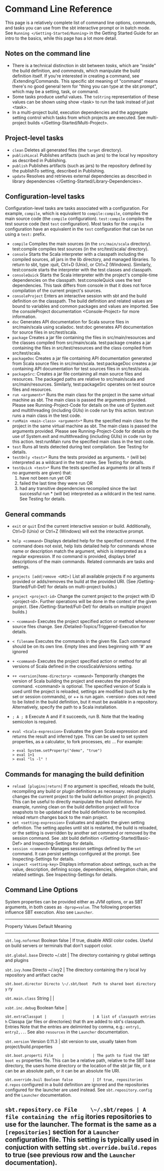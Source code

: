 Command Line Reference
======================

This page is a relatively complete list of command line options,
commands, and tasks you can use from the sbt interactive prompt or in
batch mode. See `Running </Getting-Started/Running>` in the Getting
Started Guide for an intro to the basics, while this page has a lot more
detail.

Notes on the command line
-------------------------

-   There is a technical distinction in sbt between *tasks*, which are
    "inside" the build definition, and *commands*, which manipulate the
    build definition itself. If you're interested in creating a command,
    see /Extending/Commands. This specific sbt meaning of "command"
    means there's no good general term for "thing you can type at the
    sbt prompt", which may be a setting, task, or command.
-   Some tasks produce useful values. The `toString` representation of
    these values can be shown using show \<task\> to run the task
    instead of just \<task\>.
-   In a multi-project build, execution dependencies and the aggregate
    setting control which tasks from which projects are executed. See
    multi-project builds \</Getting-Started/Multi-Project\>.

Project-level tasks
-------------------

-   `clean` Deletes all generated files (the `target` directory).
-   `publishLocal` Publishes artifacts (such as jars) to the local Ivy
    repository as described in Publishing.
-   `publish` Publishes artifacts (such as jars) to the repository
    defined by the publishTo setting, described in Publishing.
-   `update` Resolves and retrieves external dependencies as described
    in library dependencies \</Getting-Started/Library-Dependencies\>.

Configuration-level tasks
-------------------------

Configuration-level tasks are tasks associated with a configuration. For
example, `compile`, which is equivalent to `compile:compile`, compiles
the main source code (the `compile` configuration). `test:compile`
compiles the test source code (test `test` configuration). Most tasks
for the `compile` configuration have an equivalent in the `test`
configuration that can be run using a `test:` prefix.

-   `compile` Compiles the main sources (in the `src/main/scala`
    directory). test:compile compiles test sources (in the
    src/test/scala/ directory).
-   `console` Starts the Scala interpreter with a classpath including
    the compiled sources, all jars in the lib directory, and managed
    libraries. To return to sbt, type :quit, Ctrl+D (Unix), or Ctrl+Z
    (Windows). Similarly, test:console starts the interpreter with the
    test classes and classpath.
-   `consoleQuick` Starts the Scala interpreter with the project's
    compile-time dependencies on the classpath. test:consoleQuick uses
    the test dependencies. This task differs from console in that it
    does not force compilation of the current project's sources.
-   `consoleProject` Enters an interactive session with sbt and the
    build definition on the classpath. The build definition and related
    values are bound to variables and common packages and values are
    imported. See the consoleProject documentation \<Console-Project\>
    for more information.
-   `doc` Generates API documentation for Scala source files in
    src/main/scala using scaladoc. test:doc generates API documentation
    for source files in src/test/scala.
-   `package` Creates a jar file containing the files in
    src/main/resources and the classes compiled from src/main/scala.
    test:package creates a jar containing the files in
    src/test/resources and the class compiled from src/test/scala.
-   `packageDoc` Creates a jar file containing API documentation
    generated from Scala source files in src/main/scala. test:packageDoc
    creates a jar containing API documentation for test sources files in
    src/test/scala.
-   `packageSrc`: Creates a jar file containing all main source files
    and resources. The packaged paths are relative to src/main/scala and
    src/main/resources. Similarly, test:packageSrc operates on test
    source files and resources.
-   `run <argument>*` Runs the main class for the project in the same
    virtual machine as sbt. The main class is passed the arguments
    provided. Please see Running-Project-Code for details on the use of
    System.exit and multithreading (including GUIs) in code run by this
    action. test:run runs a main class in the test code.
-   `runMain <main-class> <argument>*` Runs the specified main class for
    the project in the same virtual machine as sbt. The main class is
    passed the arguments provided. Please see Running-Project-Code for
    details on the use of System.exit and multithreading (including
    GUIs) in code run by this action. test:runMain runs the specified
    main class in the test code.
-   `test` Runs all tests detected during test compilation. See Testing
    for details.
-   `testOnly <test>*` Runs the tests provided as arguments. `*` (will
    be) interpreted as a wildcard in the test name. See Testing for
    details.
-   `testQuick <test>*` Runs the tests specified as arguments (or all
    tests if no arguments are given) that:
    1.  have not been run yet OR
    2.  failed the last time they were run OR
    3.  had any transitive dependencies recompiled since the last
        successful run \* (will be) interpreted as a wildcard in the
        test name. See Testing for details.

General commands
----------------

-   `exit` or `quit` End the current interactive session or build.
    Additionally, Ctrl+D (Unix) or Ctrl+Z (Windows) will exit the
    interactive prompt.
-   `help <command>` Displays detailed help for the specified command.
    If the command does not exist, help lists detailed help for commands
    whose name or description match the argument, which is interpreted
    as a regular expression. If no command is provided, displays brief
    descriptions of the main commands. Related commands are tasks and
    settings.
-   `projects [add|remove <URI>]` List all available projects if no
    arguments provided or adds/removes the build at the provided URI.
    (See /Getting-Started/Full-Def/ for details on multi-project
    builds.)
-   `project <project-id>` Change the current project to the project
    with ID \<project-id\>. Further operations will be done in the
    context of the given project. (See /Getting-Started/Full-Def/ for
    details on multiple project builds.)
-   `~ <command>` Executes the project specified action or method
    whenever source files change. See
    /Detailed-Topics/Triggered-Execution for details.
-   `< filename` Executes the commands in the given file. Each command
    should be on its own line. Empty lines and lines beginning with '\#'
    are ignored
-   `+ <command>` Executes the project specified action or method for
    all versions of Scala defined in the crossScalaVersions setting.
-   `++ <version|home-directory> <command>` Temporarily changes the
    version of Scala building the project and executes the provided
    command. \<command\> is optional. The specified version of Scala is
    used until the project is reloaded, settings are modified (such as
    by the set or session commands), or ++ is run again. \<version\>
    does not need to be listed in the build definition, but it must be
    available in a repository. Alternatively, specify the path to a
    Scala installation.
-   `; A ; B` Execute A and if it succeeds, run B. Note that the leading
    semicolon is required.
-   `eval <Scala-expression>` Evaluates the given Scala expression and
    returns the result and inferred type. This can be used to set system
    properties, as a calculator, to fork processes, etc ... For example:

        > eval System.setProperty("demo", "true")
        > eval 1+1
        > eval "ls -l" !

Commands for managing the build definition
------------------------------------------

-   `reload [plugins|return]` If no argument is specified, reloads the
    build, recompiling any build or plugin definitions as necessary.
    reload plugins changes the current project to the build definition
    project (in project/). This can be useful to directly manipulate the
    build definition. For example, running clean on the build definition
    project will force snapshots to be updated and the build definition
    to be recompiled. reload return changes back to the main project.
-   `set <setting-expression>` Evaluates and applies the given setting
    definition. The setting applies until sbt is restarted, the build is
    reloaded, or the setting is overridden by another set command or
    removed by the session command. See
    .sbt build definition \</Getting-Started/Basic-Def\> and
    Inspecting-Settings for details.
-   `session <command>` Manages session settings defined by the `set`
    command. It can persist settings configured at the prompt. See
    Inspecting-Settings for details.
-   `inspect <setting-key>` Displays information about settings, such as
    the value, description, defining scope, dependencies, delegation
    chain, and related settings. See Inspecting-Settings for details.

Command Line Options
--------------------

System properties can be provided either as JVM options, or as SBT
arguments, in both cases as `-Dprop=value`. The following properties
influence SBT execution. Also see `Launcher`.

  -------------------------------------------------------------------------
  Property           Values  Default       Meaning
  ------------------ ------- ------------- --------------------------------
  `sbt.log.noformat` Boolean false         | If true, disable ANSI color
                                           codes. Useful on build servers
                                           or terminals that don't support
                                           color.

  `sbt.global.base`  Directo \~/.sbt       | The directory containing
                     ry                    global settings and plugins

  `sbt.ivy.home`     Directo \~/.ivy2      | The directory containing the
                     ry                    local Ivy repository and
                                           artifact cache

  `sbt.boot.director Directo \~/.sbt/boot  Path to shared boot directory
  y`                 ry                    

  `sbt.main.class`   String  |             |

  `xsbt.inc.debug`   Boolean false         |

  `sbt.extraClasspat |       |             | A list of classpath entries
  h`                 Classpa               (jar files or directories) that
                     th                    are added to sbt's classpath.
                     Entries               Note that the entries are
                                           deliminted by comma, e.g.:
                                           `entry1, entry2,..`. See also
                                           `resources` in the `Launcher`
                                           documentation.

  `sbt.version`      Version 0.11.3        | sbt version to use, usually
                                           taken from
                                           project/build.properties

  `sbt.boot.properti File    |             | The path to find the SBT boot
  es`                                      properties file. This can be a
                                           relative path, relative to the
                                           SBT base directory, the users
                                           home directory or the location
                                           of the sbt jar file, or it can
                                           be an absolute path, or it can
                                           be an absolute file URI.

  `sbt.override.buil Boolean false         | If true, repositories
  d.repos`                                 configured in a build definition
                                           are ignored and the repositories
                                           configured for the launcher are
                                           used instead. See
                                           `sbt.repository.config` and the
                                           `Launcher` documentation.

  `sbt.repository.co File    \~/.sbt/repos | A file containing the
  nfig`                      itories       repositories to use for the
                                           launcher. The format is the same
                                           as a `[repositories]` section
                                           for a `Launcher` configuration
                                           file. This setting is typically
                                           used in conjuction with setting
                                           `sbt.override.build.repos` to
                                           true (see previous row and the
                                           `Launcher` documentation).
  -------------------------------------------------------------------------


